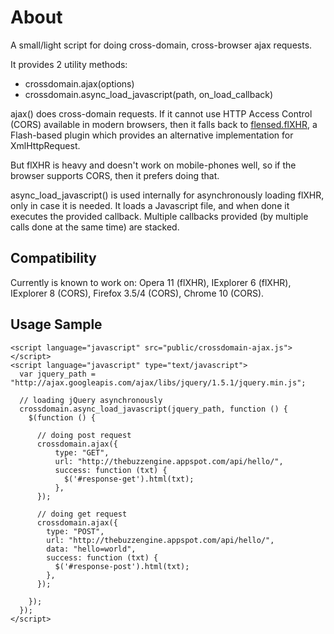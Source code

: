About
=====

A small/light script for doing cross-domain, cross-browser ajax
requests.

It provides 2 utility methods:

- crossdomain.ajax(options)
- crossdomain.async_load_javascript(path, on_load_callback)

ajax() does cross-domain requests. If it cannot use HTTP Access
Control (CORS) available in modern browsers, then it falls back to
[flensed.flXHR](http://flxhr.flensed.com/), a Flash-based plugin which
provides an alternative implementation for XmlHttpRequest.

But flXHR is heavy and doesn't work on mobile-phones well, so if the
browser supports CORS, then it prefers doing that.

async_load_javascript() is used internally for asynchronously loading
flXHR, only in case it is needed. It loads a Javascript file, and when
done it executes the provided callback. Multiple callbacks provided
(by multiple calls done at the same time) are stacked.

Compatibility
-------------

Currently is known to work on: Opera 11 (flXHR), IExplorer 6 (flXHR),
IExplorer 8 (CORS), Firefox 3.5/4 (CORS), Chrome 10 (CORS).

Usage Sample
------------

    <script language="javascript" src="public/crossdomain-ajax.js"></script>
    <script language="javascript" type="text/javascript">
      var jquery_path = "http://ajax.googleapis.com/ajax/libs/jquery/1.5.1/jquery.min.js";

      // loading jQuery asynchronously
      crossdomain.async_load_javascript(jquery_path, function () {
        $(function () {

          // doing post request
          crossdomain.ajax({
              type: "GET",
              url: "http://thebuzzengine.appspot.com/api/hello/",
              success: function (txt) {
                $('#response-get').html(txt);
              },
          });

          // doing get request
          crossdomain.ajax({
            type: "POST",
            url: "http://thebuzzengine.appspot.com/api/hello/",
            data: "hello=world",
            success: function (txt) {
              $('#response-post').html(txt);
            },
          });

        });
      });
    </script>


